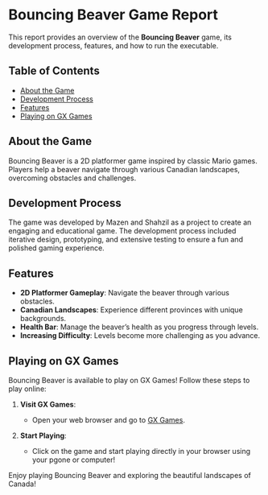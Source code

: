 # Bouncing Beaver Game Report

This report provides an overview of the **Bouncing Beaver** game, its development process, features, and how to run the executable.

## Table of Contents

- [About the Game](#about-the-game)
- [Development Process](#development-process)
- [Features](#features)
- [Playing on GX Games](#playing-on-gx-games)

## About the Game

Bouncing Beaver is a 2D platformer game inspired by classic Mario games. Players help a beaver navigate through various Canadian landscapes, overcoming obstacles and challenges.

## Development Process

The game was developed by Mazen and Shahzil as a project to create an engaging and educational game. The development process included iterative design, prototyping, and extensive testing to ensure a fun and polished gaming experience.

## Features

- **2D Platformer Gameplay**: Navigate the beaver through various obstacles.
- **Canadian Landscapes**: Experience different provinces with unique backgrounds.
- **Health Bar**: Manage the beaver’s health as you progress through levels.
- **Increasing Difficulty**: Levels become more challenging as you advance.

## Playing on GX Games

Bouncing Beaver is available to play on GX Games! Follow these steps to play online:

1. **Visit GX Games**:
    - Open your web browser and go to [GX Games](https://gx.games/games/wqdykv/bouncing-beaver-ctch-312/).

2. **Start Playing**:
    - Click on the game and start playing directly in your browser using your pgone or computer!


Enjoy playing Bouncing Beaver and exploring the beautiful landscapes of Canada!
